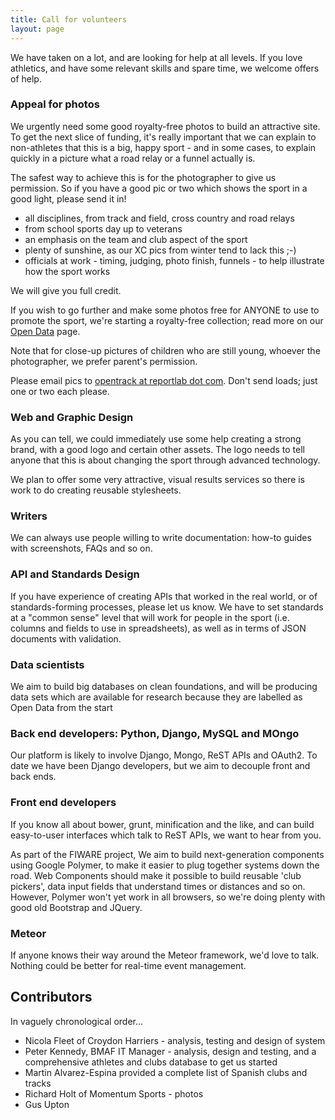 ```yaml
---
title: Call for volunteers
layout: page
---
```


We have taken on a lot, and are looking for help at all levels.  If you love athletics, and have some relevant skills and spare time, we welcome offers of help.

### <a name="photo_appeal">Appeal for photos</a>

We urgently need some good royalty-free photos to build an attractive site.   To get the next slice of funding, it's really important that we can explain to non-athletes that this is a big, happy sport - and in some cases, to explain quickly in a picture what a road relay or a funnel actually is.

The safest way to achieve this is for the photographer to give us permission.   So if you have a good pic or two which shows the sport in a good light, please send it in!

 - all disciplines, from track and field, cross country and road relays
 - from school sports day up to veterans
 - an emphasis on the team and club aspect of the sport
 - plenty of sunshine, as our XC pics from winter tend to lack this ;-)
 - officials at work - timing, judging, photo finish, funnels - to help illustrate how the sport works

We will give you full credit.    

If you wish to go further and make some photos free for ANYONE to use to promote the sport, we're starting a royalty-free collection; read more on our [Open Data](/philosophy/opendata.html) page.

Note that for close-up pictures of children who are still young, whoever the photographer, we prefer parent's permission.

Please email pics to <a href="mailto:opentrack@reportlab.com">opentrack at reportlab dot com</a>.    Don't send loads; just one or two each please.


### Web and Graphic Design

As you can tell, we could immediately use some help creating a strong brand, with a  good logo and certain other assets.  The logo needs to tell anyone that this is about changing the sport through advanced technology.

We plan to offer some very attractive, visual results services so there is work to do creating reusable stylesheets.

### Writers
We can always use people willing to write documentation:  how-to guides with screenshots, FAQs and so on.

### API and Standards Design
If you have experience of creating APIs that worked in the real world, or of standards-forming processes, please let us know.  We have to set standards at a "common sense" level that will work for people in the sport (i.e. columns and fields to use in spreadsheets), as well as in terms of JSON documents with validation.

### Data scientists
We aim to build big databases on clean foundations, and will be producing data sets which are available for research because they are labelled as Open Data from the start

### Back end developers: Python, Django, MySQL and MOngo
Our platform is likely to involve Django, Mongo, ReST APIs and OAuth2.  To date we have been Django developers, but we aim to decouple front and back ends.

### Front end developers
If you know all about bower, grunt, minification and the like, and can build easy-to-user interfaces which talk to ReST APIs, we want to hear from you.

As part of the FIWARE project, We aim to build next-generation components using Google Polymer, to make it easier to plug together systems down the road. Web Components should make it possible to build reusable 'club pickers', data input fields that understand times or distances and so on.  However, Polymer won't yet work in all browsers, so we're doing plenty with good old Bootstrap and JQuery.

### Meteor
If anyone knows their way around the Meteor framework, we'd love to talk.  Nothing could be better for real-time event management.

## Contributors


In vaguely chronological order...

 - Nicola Fleet of Croydon Harriers - analysis, testing and design of system
 - Peter Kennedy, BMAF IT Manager - analysis, design and testing, and a comprehensive athletes and clubs database to get us started
 - Martin Alvarez-Espina provided a complete list of Spanish clubs and tracks
 - Richard Holt of Momentum Sports - photos
 - Gus Upton

